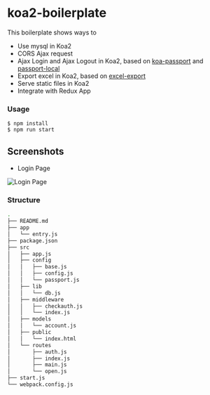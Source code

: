 koa2-boilerplate
====

This boilerplate shows ways to 

+ Use mysql in Koa2
+ CORS Ajax request
+ Ajax Login and Ajax Logout in Koa2, based on [koa-passport](https://github.com/rkusa/koa-passport) and [passport-local](https://github.com/jaredhanson/passport-local)
+ Export excel in Koa2, based on [excel-export](https://github.com/functionscope/Node-Excel-Export)
+ Serve static files in Koa2
+ Integrate with Redux App


### Usage

```
$ npm install 
$ npm run start
```

## Screenshots

+ Login Page

![Login Page](http://box-images.qiniudn.com/koa2-login-mini.jpeg)


### Structure

```bash
.
├── README.md
├── app
│   └── entry.js
├── package.json
├── src
│   ├── app.js
│   ├── config
│   │   ├── base.js
│   │   ├── config.js
│   │   └── passport.js
│   ├── lib
│   │   └── db.js
│   ├── middleware
│   │   ├── checkauth.js
│   │   └── index.js
│   ├── models
│   │   └── account.js
│   ├── public
│   │   └── index.html
│   └── routes
│       ├── auth.js
│       ├── index.js
│       ├── main.js
│       └── open.js
├── start.js
└── webpack.config.js
```



